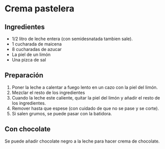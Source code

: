 # Crema pastelera

## Ingredientes

- 1/2 litro de leche entera (con semidesnatada tambien sale).
- 1 cucharada de maicena
- 8 cucharadas de azucar
- La piel de un limón
- Una pizca de sal

## Preparación

1. Poner la leche a calentar a fuego lento en un cazo con la piel del
   limón.
2. Mezclar el resto de los ingredientes
3. Cuando la leche este caliente, quitar la piel del limón y añadir el
   resto de los ingredientes.
4. Remover hasta que espese (con cuidado de que no se pase y se corte).
5. Si salen grumos, se puede pasar con la batidora.

## Con chocolate

Se puede añadir chocolate negro a la leche para hacer crema de
chocolate.
